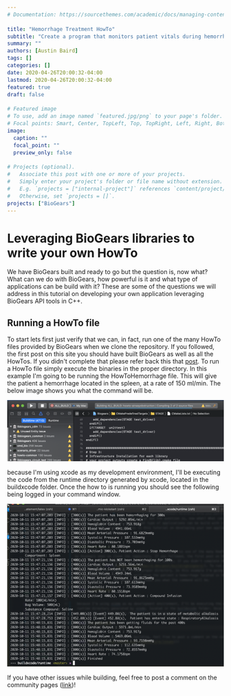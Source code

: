```yaml
---
# Documentation: https://sourcethemes.com/academic/docs/managing-content/

title: "Hemorrhage Treatment HowTo"
subtitle: "Create a program that monitors patient vitals during hemorrhage"
summary: ""
authors: [Austin Baird]
tags: []
categories: []
date: 2020-04-26T20:00:32-04:00
lastmod: 2020-04-26T20:00:32-04:00
featured: true
draft: false

# Featured image
# To use, add an image named `featured.jpg/png` to your page's folder.
# Focal points: Smart, Center, TopLeft, Top, TopRight, Left, Right, BottomLeft, Bottom, BottomRight.
image:
  caption: ""
  focal_point: ""
  preview_only: false

# Projects (optional).
#   Associate this post with one or more of your projects.
#   Simply enter your project's folder or file name without extension.
#   E.g. `projects = ["internal-project"]` references `content/project/deep-learning/index.md`.
#   Otherwise, set `projects = []`.
projects: ["BioGears"]
---
```

Leveraging BioGears libraries to write your own HowTo
==================

We have BioGears built and ready to go but the question is, now what? What can we do with BioGears, how powerful is it and what type of applications can be build with it? These are some of the questions we will address in this tutorial on developing your own application leveraging BioGears API tools in C++. 

Running a HowTo file
-------------------
To start lets first just verify that we can, in fact, run one of the many HowTo files provided by BioGears when we clone the repository. If you followed, the first post on this site you should have built BioGears as well as all the HowTos. If you didn't complete that please refer back this that [post](https://austinbaird.dev/post/buildingbiogears/). To run a HowTo file simply execute the binaries in the proper directory. In this example I'm going to be running the HowToHemorrhage file. This will give the patient a hemorrhage located in the spleen, at a rate of 150 ml/min. The below image shows you what the command will be.

![png](./runHem.png)


 because I'm using xcode as my development environment, I'll be executing the code from the runtime directory generated by xcode, located in the buildxcode folder. Once the how to is running you should see the following being logged in your command window.

![png](./patientRun.png)


If you have other issues while building, feel free to post a comment on the community pages ([link](https://github.com/BioGearsEngine/core/issues))!
